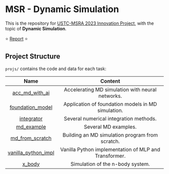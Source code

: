 # MSR - Dynamic Simulation

This is the repository for [USTC-MSRA 2023 Innovation Project](https://sist.ustc.edu.cn/2023/0302/c5142a593670/page.htm), with the topic of **Dynamic Simulation**.

:star: [Report](docs/report/main.pdf) :star:

## Project Structure

`projs/` contains the code and data for each task:

|                             Name                             |                        Content                        |
| :----------------------------------------------------------: | :---------------------------------------------------: |
| [acc_md_with_ai](https://github.com/Jerry-Kwan/MSR-DynamicSimulation/tree/main/projs/acc_md_with_ai) |   Accelerating MD simulation with neural networks.    |
| [foundation_model](https://github.com/Jerry-Kwan/MSR-DynamicSimulation/tree/main/projs/foundation_model) |  Application of foundation models in MD simulation.   |
| [integrator](https://github.com/Jerry-Kwan/MSR-DynamicSimulation/tree/main/projs/integrator) |        Several numerical integration methods.         |
| [md_example](https://github.com/Jerry-Kwan/MSR-DynamicSimulation/tree/main/projs/md_example) |                 Several MD examples.                  |
| [md_from_scratch](https://github.com/Jerry-Kwan/MSR-DynamicSimulation/tree/main/projs/md_from_scratch) |    Building an MD simulation program from scratch.    |
| [vanilla_python_impl](https://github.com/Jerry-Kwan/MSR-DynamicSimulation/tree/main/projs/vanilla_python_impl) | Vanilla Python implementation of MLP and Transformer. |
| [x_body](https://github.com/Jerry-Kwan/MSR-DynamicSimulation/tree/main/projs/x_body) |           Simulation of the n-body system.            |